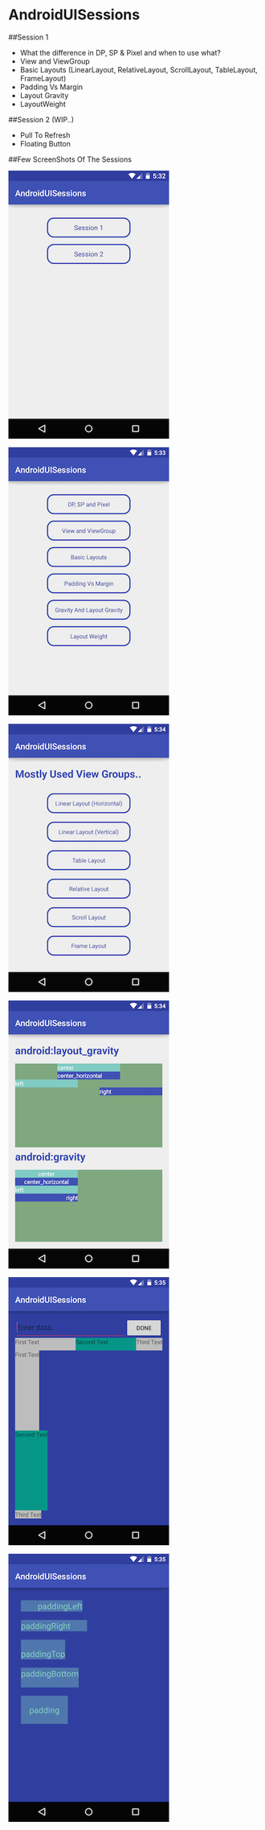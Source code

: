 # AndroidUISessions

##Session 1

- What the difference in DP, SP & Pixel and when to use what?
- View and ViewGroup
- Basic Layouts (LinearLayout, RelativeLayout, ScrollLayout, TableLayout, FrameLayout)
- Padding Vs Margin
- Layout Gravity
- LayoutWeight

##Session 2 (WIP..)

- Pull To Refresh
- Floating Button

##Few ScreenShots Of The Sessions

![Alt text](https://github.com/ajitsing/ScreenShots/blob/master/android_sessions/home_page.png)

![Alt text](https://github.com/ajitsing/ScreenShots/blob/master/android_sessions/session1.png)

![Alt text](https://github.com/ajitsing/ScreenShots/blob/master/android_sessions/basic_layouts.png)

![Alt text](https://github.com/ajitsing/ScreenShots/blob/master/android_sessions/android_gravity_and_layout_gravity.png)

![Alt text](https://github.com/ajitsing/ScreenShots/blob/master/android_sessions/layout_weight.png)

![Alt text](https://github.com/ajitsing/ScreenShots/blob/master/android_sessions/padding_tutorial.png)
